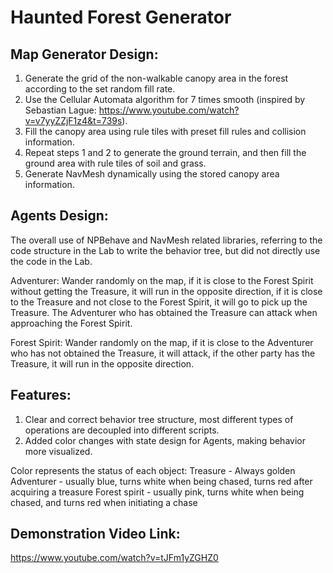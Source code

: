 # Haunted Forest Generator

## Map Generator Design:
1. Generate the grid of the non-walkable canopy area in the forest according to the set random fill rate.
2. Use the Cellular Automata algorithm for 7 times smooth (inspired by Sebastian Lague: https://www.youtube.com/watch?v=v7yyZZjF1z4&t=739s).
3. Fill the canopy area using rule tiles with preset fill rules and collision information.
4. Repeat steps 1 and 2 to generate the ground terrain, and then fill the ground area with rule tiles of soil and grass.
5. Generate NavMesh dynamically using the stored canopy area information.

## Agents Design:
The overall use of NPBehave and NavMesh related libraries, referring to the code structure in the Lab to write the behavior tree, but did not directly use the code in the Lab.

Adventurer: Wander randomly on the map, if it is close to the Forest Spirit without getting the Treasure, it will run in the opposite direction, if it is close to the Treasure and not close to the Forest Spirit, it will go to pick up the Treasure. The Adventurer who has obtained the Treasure can attack when approaching the Forest Spirit.

Forest Spirit: Wander randomly on the map, if it is close to the Adventurer who has not obtained the Treasure, it will attack, if the other party has the Treasure, it will run in the opposite direction.

## Features:
1. Clear and correct behavior tree structure, most different types of operations are decoupled into different scripts.
2. Added color changes with state design for Agents, making behavior more visualized.

Color represents the status of each object:
Treasure - Always golden
Adventurer - usually blue, turns white when being chased, turns red after acquiring a treasure
Forest spirit - usually pink, turns white when being chased, and turns red when initiating a chase

## Demonstration Video Link:
https://www.youtube.com/watch?v=tJFm1yZGHZ0

